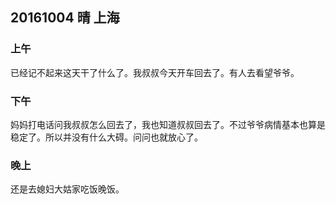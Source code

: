 ## 20161004 晴 上海

### 上午

 已经记不起来这天干了什么了。我叔叔今天开车回去了。有人去看望爷爷。

### 下午

妈妈打电话问我叔叔怎么回去了，我也知道叔叔回去了。不过爷爷病情基本也算是稳定了。所以并没有什么大碍。问问也就放心了。

### 晚上

还是去媳妇大姑家吃饭晚饭。
 
 

